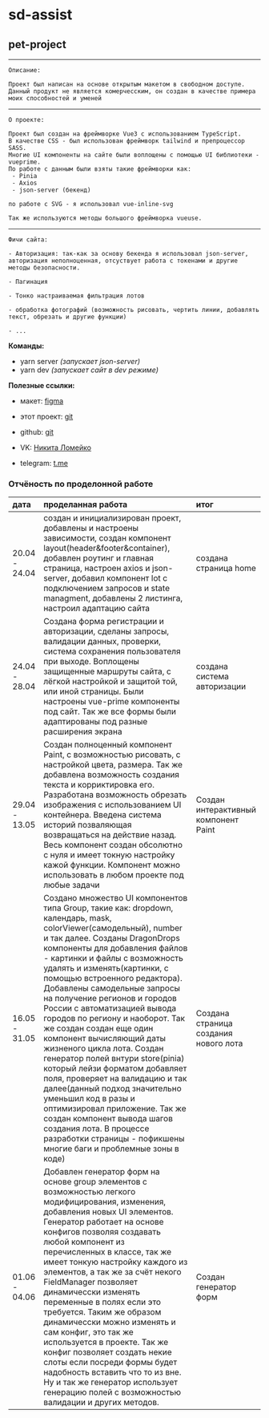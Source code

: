 # sd-assist
## pet-project

***
    Описание:

    Проект был написан на основе открытым макетом в свободном доступе. Данный продукт не является комерчесским, он создан в качестве примера моих способностей и уменей

***
    О проекте:
    
    Проект был создан на фреймворке Vue3 с использованием TypeScript.
    В качестве CSS - был использован фреймворк tailwind и препроцессор SASS.
    Многие UI компоненты на сайте были воплощены с помощью UI библиотеки - vueprime.
    По работе с данным были взяты такие фреймворки как:
     - Pinia
     - Axios
     - json-server (бекенд)

    по работе с SVG - я использовал vue-inline-svg

    Так же используются методы большого фреймворка vueuse.

***
    Фичи сайта:

    - Авторизация: так-как за основу бекенда я использовал json-server, авторизация неполноценная, отсуствует работа с токенами и другие методы безопасности.

    - Пагинация

    - Тонко настраиваемая фильтрация лотов

    - обработка фотографий (возможность рисовать, чертить линии, добавлять текст, обрезать и другие функции)

    - ...

__Команды:__
- yarn server _(запускает json-server)_
- yarn dev _(запускает сайт в dev режиме)_

__Полезные ссылки:__

- макет: [figma](https://www.figma.com/file/ojXX1q7z5tpAV7KIkDr9vo/Многостраничный-сайт---Автомобильный-аукцион?type=design&node-id=453-20966&mode=design&t=vnBhNr3vhX9Eldgq-0)

- этот проект: [git](https://github.com/lomeiko-dev/sd-assist)

- github: [git](https://github.com/lomeiko-dev)
- VK: [Никита Ломейко](https://vk.com/id390878963)
- telegram: [t.me](https://t.me/barsik_new)


### Отчёность по проделонной работе

дата | проделанная работа | итог
:----|:-------------------|:----------
20.04 - 24.04 | создан и инициализирован проект, добавлены и настроены зависимости, создан компонент layout(header&footer&container), добавлен роутинг и главная страница, настроен axios и json-server, добавил компонент lot с подключением запросов и state managment, добавлены 2 листинга, настроил адаптацию сайта | создана страница home
24.04 - 28.04 | Создана форма регистрации и авторизации, сделаны запросы, валидации данных, проверки, система сохранения пользователя при выходе. Воплощены защищенные маршруты сайта, с лёгкой настройкой и защитой той, или иной страницы. Были настроены vue-prime компоненты под сайт. Так же все формы были адаптированы под разные расширения экрана | создана система авторизации
29.04 - 13.05 | Создан полноценный компонент Paint, с возможностью рисовать, с настройкой цвета, размера. Так же добавлена возможность создания текста и корриктировка его. Разработана возможность обрезать изображения с использованием UI контейнера. Введена система историй позваляющая возвращаться на действие назад. Весь компонент создан обсолютно с нуля и имеет токную настройку кажой функции. Компонент можно использовать в любом проекте под любые задачи | Создан интерактивный компонент Paint
16.05 - 31.05 | Создано множество UI компонентов типа Group, такие как: dropdown, календарь, mask, colorViewer(самодельный), number и так далее. Созданы DragonDrops компоненты для добавления файлов - картинки и файлы с возможность удалять и изменять(картинки, с помощью встроенного редактора). Добавлены самодельные запросы на получение регионов и городов России с автоматизацией вывода городов по региону и наоборот. Так же создан создан еще один компонент вычисляющий даты жизненого цикла лота. Создан генератор полей внтури store(pinia) который лейзи форматом добавляет поля, проверяет на валидацию и так далее(данный подход значительно уменьшил код в разы и оптимизировал приложение. Так же создан компонент вывода шагов создания лота. В процессе разработки страницы - пофикшены многие баги и проблемные зоны в коде) | Создана страница создания нового лота
01.06 - 04.06 | Добавлен генератор форм на основе group элементов с возможностью легкого модифицирования, изменения, добавления новых UI элементов. Генератор работает на основе конфигов позволяя создавать любой компонент из перечисленных в классе, так же имеет тонкую настройку каждого из элементов, а так же за счёт некого FieldManager позволяет динамичесски изменять переменные в полях если это требуется. Таким же образом динамичесски можно изменять и сам конфиг, это так же используется в проекте. Так же конфиг позволяет создать некие слоты если посреди формы будет надобность вставить что то из вне. Ну и так же генератор использует генерацию полей с возможностью валидации и других методов. | Создан генератор форм

